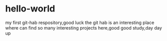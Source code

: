 # hello-world
my first git-hab respository,good luck
the git hab is an interesting place where can find so many interesting projects here,good good study,day day up
